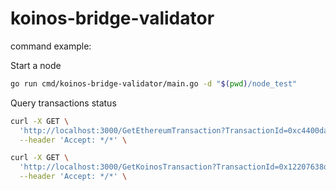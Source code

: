 # koinos-bridge-validator

command example:

Start a node
```bash
go run cmd/koinos-bridge-validator/main.go -d "$(pwd)/node_test"
```

Query transactions status
```bash
curl -X GET \
  'http://localhost:3000/GetEthereumTransaction?TransactionId=0xc4400da5eb03fec6eb0450d1e02b694ea049d103e85ed0d10d568df2ee7800ad' \
  --header 'Accept: */*' \

curl -X GET \
  'http://localhost:3000/GetKoinosTransaction?TransactionId=0x12207638d5874c57ff042d9268927f79c8cd151d3ff0f94b2e366d154cc1c2d9807f' \
  --header 'Accept: */*' \
```